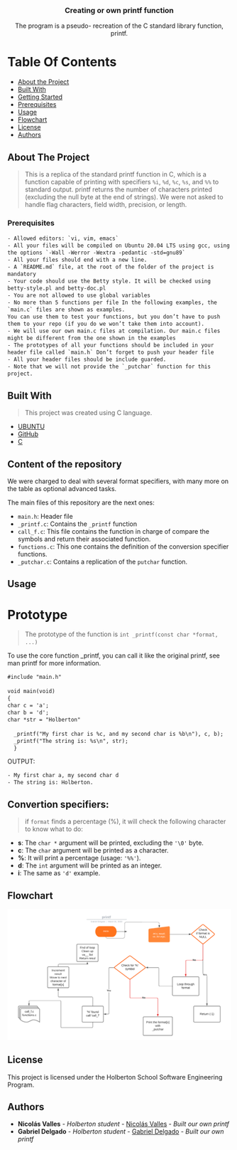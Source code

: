 <br/>
<p align="center">
  <h3 align="center">Creating or own printf function</h3>

  <p align="center">
    The program is a pseudo- recreation of the C standard library function, printf.

  </p>
</p>



# Table Of Contents
 
* [About the Project](#about-the-project)
* [Built With](#built-with)
* [Getting Started](#getting-started)
* [Prerequisites](#prerequisites)
* [Usage](#usage)
* [Flowchart](#flowchart)
* [License](#license)
* [Authors](#authors)

## About The Project

> This is a replica of the standard printf function in C, which is a function capable of printing with specifiers `%i`, `%d`, `%c`, `%s`, and `%%` to standard output. printf returns the number of characters printed (excluding the null byte at the end of strings). We were not asked to handle flag characters, field width, precision, or length.

### Prerequisites
```
- Allowed editors: `vi, vim, emacs`
- All your files will be compiled on Ubuntu 20.04 LTS using gcc, using the options `-Wall -Werror -Wextra -pedantic -std=gnu89`
- All your files should end with a new line.
- A `README.md` file, at the root of the folder of the project is mandatory
- Your code should use the Betty style. It will be checked using betty-style.pl and betty-doc.pl 
- You are not allowed to use global variables
- No more than 5 functions per file In the following examples, the `main.c` files are shown as examples.
You can use them to test your functions, but you don’t have to push them to your repo (if you do we won’t take them into account).
- We will use our own main.c files at compilation. Our main.c files might be different from the one shown in the examples
- The prototypes of all your functions should be included in your header file called `main.h` Don’t forget to push your header file
- All your header files should be include guarded.
- Note that we will not provide the `_putchar` function for this project.
```

## Built With
> This project was created using C language.

* [UBUNTU]()
* [GitHub](https://github.com/)
* [C]()

## Content of the repository

We were charged to deal with several format specifiers, with many more on the table as optional advanced tasks.

The main files of this repository are the next ones:
- `main.h`: Header file 
- `_printf.c`: Contains the `_printf` function
- `call_f.c`: This file contains the function in charge of compare the symbols and return their associated function.
- `functions.c`: This one contains the definition of the conversion specifier functions.
- `_putchar.c`: Contains a replication of the `putchar` function. 
## Usage

# Prototype

> The prototype of the function is `int _printf(const char *format, ...)`
 
To use the core function _printf, you can call it like the original printf, see man printf for more information.

```
#include "main.h"

void main(void)
{
char c = 'a';
char b = 'd';
char *str = "Holberton"

  _printf("My first char is %c, and my second char is %b\n"), c, b);
  _printf("The string is: %s\n", str);
  }
```
OUTPUT:
```
- My first char a, my second char d
- The string is: Holberton.
```

## Convertion specifiers:
> if `format` finds a percentage (%), it will check the following character to know what to do:

* __s__: The `char *` argument will be printed, excluding the `'\0'` byte.
* __c__: The `char` argument will be printed as a character.
* __%__: It will print a percentage (usage: `'%%'`).
* __d__: The `int` argument will be printed as an integer.
* __i__: The same as `'d'` example.


## Flowchart

![Flowchart of the _printf function](https://raw.githubusercontent.com/Gabr1el20/holbertonschool-printf/master/printfv2.png)




## License

This project is licensed under the Holberton School Software Engineering Program.

## Authors

* **Nicolás Valles** - *Holberton student* - [Nicolás Valles](https://github.com/NicoV00/) - *Built our own printf*
* **Gabriel Delgado** - *Holberton student* - [Gabriel Delgado](https://github.com/Gabr1el20/) - *Built our own printf*
